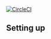 [![CircleCI](https://circleci.com/gh/circleci/circleci-docs.svg?style=shield)](https://circleci.com/gh/gabbyprecious/image-repository)


## Setting up 